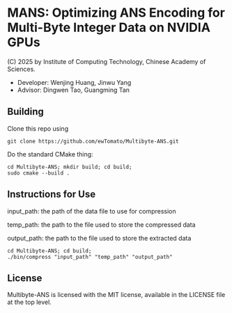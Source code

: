 # MANS: Optimizing ANS Encoding for Multi-Byte Integer Data on NVIDIA GPUs

(C) 2025 by Institute of Computing Technology, Chinese Academy of Sciences. 
- Developer: Wenjing Huang, Jinwu Yang 
- Advisor: Dingwen Tao, Guangming Tan

## Building

Clone this repo using

```shell
git clone https://github.com/ewTomato/Multibyte-ANS.git
```

Do the standard CMake thing:

```shell
cd Multibyte-ANS; mkdir build; cd build;
sudo cmake --build .
```

## Instructions for Use

input_path: the path of the data file to use for compression

temp_path: the path to the file used to store the compressed data

output_path: the path to the file used to store the extracted data

```shell
cd Multibyte-ANS; cd build;
./bin/compress "input_path" "temp_path" "output_path"
```

## License

Multibyte-ANS is licensed with the MIT license, available in the LICENSE file at the top level.
